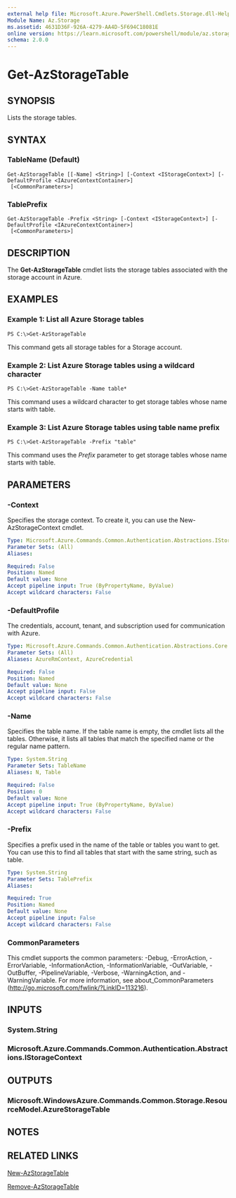 ```yaml
---
external help file: Microsoft.Azure.PowerShell.Cmdlets.Storage.dll-Help.xml
Module Name: Az.Storage
ms.assetid: 4631D36F-926A-4279-AA4D-5F694C18081E
online version: https://learn.microsoft.com/powershell/module/az.storage/get-azstoragetable
schema: 2.0.0
---
```


# Get-AzStorageTable

## SYNOPSIS
Lists the storage tables.

## SYNTAX

### TableName (Default)
```
Get-AzStorageTable [[-Name] <String>] [-Context <IStorageContext>] [-DefaultProfile <IAzureContextContainer>]
 [<CommonParameters>]
```

### TablePrefix
```
Get-AzStorageTable -Prefix <String> [-Context <IStorageContext>] [-DefaultProfile <IAzureContextContainer>]
 [<CommonParameters>]
```

## DESCRIPTION
The **Get-AzStorageTable** cmdlet lists the storage tables associated with the storage account in Azure.

## EXAMPLES

### Example 1: List all Azure Storage tables
```
PS C:\>Get-AzStorageTable
```

This command gets all storage tables for a Storage account.

### Example 2: List Azure Storage tables using a wildcard character
```
PS C:\>Get-AzStorageTable -Name table*
```

This command uses a wildcard character to get storage tables whose name starts with table.

### Example 3: List Azure Storage tables using table name prefix
```
PS C:\>Get-AzStorageTable -Prefix "table"
```

This command uses the *Prefix* parameter to get storage tables whose name starts with table.

## PARAMETERS

### -Context
Specifies the storage context.
To create it, you can use the New-AzStorageContext cmdlet.

```yaml
Type: Microsoft.Azure.Commands.Common.Authentication.Abstractions.IStorageContext
Parameter Sets: (All)
Aliases:

Required: False
Position: Named
Default value: None
Accept pipeline input: True (ByPropertyName, ByValue)
Accept wildcard characters: False
```

### -DefaultProfile
The credentials, account, tenant, and subscription used for communication with Azure.

```yaml
Type: Microsoft.Azure.Commands.Common.Authentication.Abstractions.Core.IAzureContextContainer
Parameter Sets: (All)
Aliases: AzureRmContext, AzureCredential

Required: False
Position: Named
Default value: None
Accept pipeline input: False
Accept wildcard characters: False
```

### -Name
Specifies the table name.
If the table name is empty, the cmdlet lists all the tables.
Otherwise, it lists all tables that match the specified name or the regular name pattern.

```yaml
Type: System.String
Parameter Sets: TableName
Aliases: N, Table

Required: False
Position: 0
Default value: None
Accept pipeline input: True (ByPropertyName, ByValue)
Accept wildcard characters: False
```

### -Prefix
Specifies a prefix used in the name of the table or tables you want to get.
You can use this to find all tables that start with the same string, such as table.

```yaml
Type: System.String
Parameter Sets: TablePrefix
Aliases:

Required: True
Position: Named
Default value: None
Accept pipeline input: False
Accept wildcard characters: False
```

### CommonParameters
This cmdlet supports the common parameters: -Debug, -ErrorAction, -ErrorVariable, -InformationAction, -InformationVariable, -OutVariable, -OutBuffer, -PipelineVariable, -Verbose, -WarningAction, and -WarningVariable. For more information, see about_CommonParameters (http://go.microsoft.com/fwlink/?LinkID=113216).

## INPUTS

### System.String

### Microsoft.Azure.Commands.Common.Authentication.Abstractions.IStorageContext

## OUTPUTS

### Microsoft.WindowsAzure.Commands.Common.Storage.ResourceModel.AzureStorageTable

## NOTES

## RELATED LINKS

[New-AzStorageTable](./New-AzStorageTable.md)

[Remove-AzStorageTable](./Remove-AzStorageTable.md)


